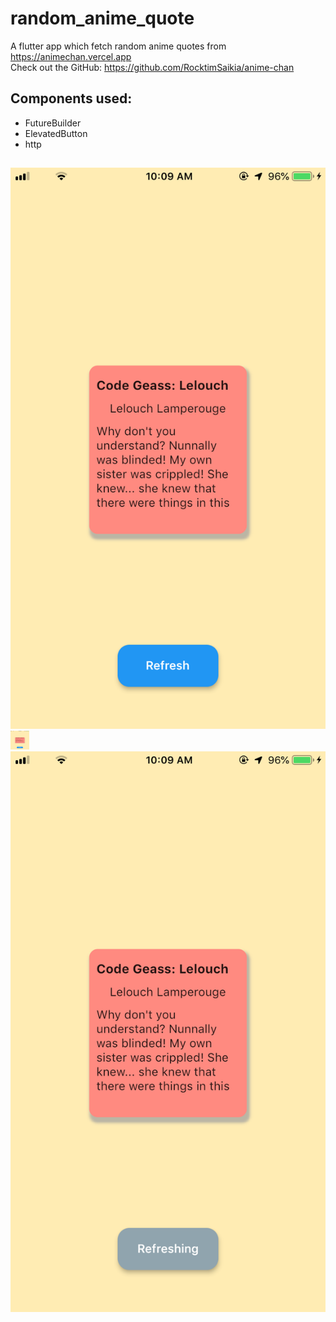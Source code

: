 # random_anime_quote

A flutter app which fetch random anime quotes from https://animechan.vercel.app \
Check out the GitHub: https://github.com/RocktimSaikia/anime-chan

## Components used:
- FutureBuilder
- ElevatedButton
- http

## 
![demo](demo.png)
<img src="demo.png" width="30" height="30">
![demo_2](demo2.png)
